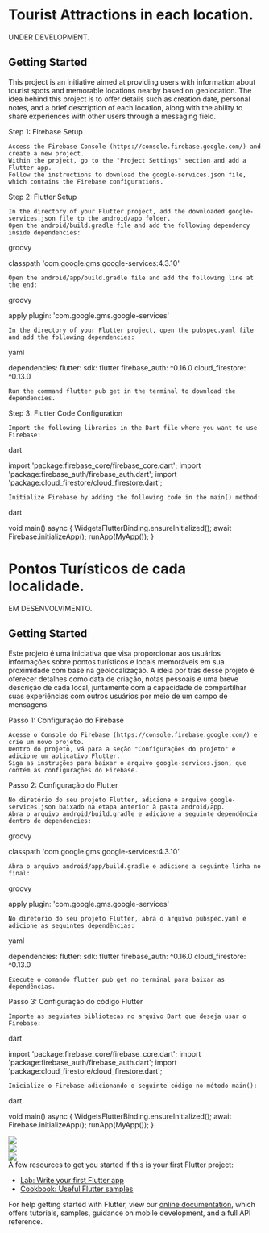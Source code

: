 # Tourist Attractions in each location.

UNDER DEVELOPMENT.

## Getting Started

This project is an initiative aimed at providing users with information about tourist spots and memorable locations nearby based on geolocation. The idea behind this project is to offer details such as creation date, personal notes, and a brief description of each location, along with the ability to share experiences with other users through a messaging field.

Step 1: Firebase Setup

    Access the Firebase Console (https://console.firebase.google.com/) and create a new project.
    Within the project, go to the "Project Settings" section and add a Flutter app.
    Follow the instructions to download the google-services.json file, which contains the Firebase configurations.

Step 2: Flutter Setup

    In the directory of your Flutter project, add the downloaded google-services.json file to the android/app folder.
    Open the android/build.gradle file and add the following dependency inside dependencies:

groovy

classpath 'com.google.gms:google-services:4.3.10'

    Open the android/app/build.gradle file and add the following line at the end:

groovy

apply plugin: 'com.google.gms.google-services'

    In the directory of your Flutter project, open the pubspec.yaml file and add the following dependencies:

yaml

dependencies:
  flutter:
    sdk: flutter
  firebase_auth: ^0.16.0
  cloud_firestore: ^0.13.0

    Run the command flutter pub get in the terminal to download the dependencies.

Step 3: Flutter Code Configuration

    Import the following libraries in the Dart file where you want to use Firebase:

dart

import 'package:firebase_core/firebase_core.dart';
import 'package:firebase_auth/firebase_auth.dart';
import 'package:cloud_firestore/cloud_firestore.dart';

    Initialize Firebase by adding the following code in the main() method:

dart

void main() async {
  WidgetsFlutterBinding.ensureInitialized();
  await Firebase.initializeApp();
  runApp(MyApp());
}

# Pontos Turísticos de cada localidade.

EM DESENVOLVIMENTO.

## Getting Started

Este projeto é uma iniciativa que visa proporcionar aos usuários informações sobre pontos turísticos e locais memoráveis em sua proximidade com base na geolocalização. A ideia por trás desse projeto é oferecer detalhes como data de criação, notas pessoais e uma breve descrição de cada local, juntamente com a capacidade de compartilhar suas experiências com outros usuários por meio de um campo de mensagens.

Passo 1: Configuração do Firebase

    Acesse o Console do Firebase (https://console.firebase.google.com/) e crie um novo projeto.
    Dentro do projeto, vá para a seção "Configurações do projeto" e adicione um aplicativo Flutter.
    Siga as instruções para baixar o arquivo google-services.json, que contém as configurações do Firebase.

Passo 2: Configuração do Flutter

    No diretório do seu projeto Flutter, adicione o arquivo google-services.json baixado na etapa anterior à pasta android/app.
    Abra o arquivo android/build.gradle e adicione a seguinte dependência dentro de dependencies:

groovy

classpath 'com.google.gms:google-services:4.3.10'

    Abra o arquivo android/app/build.gradle e adicione a seguinte linha no final:

groovy

apply plugin: 'com.google.gms.google-services'

    No diretório do seu projeto Flutter, abra o arquivo pubspec.yaml e adicione as seguintes dependências:

yaml

dependencies:
  flutter:
    sdk: flutter
  firebase_auth: ^0.16.0
  cloud_firestore: ^0.13.0

    Execute o comando flutter pub get no terminal para baixar as dependências.

Passo 3: Configuração do código Flutter

    Importe as seguintes bibliotecas no arquivo Dart que deseja usar o Firebase:

dart

import 'package:firebase_core/firebase_core.dart';
import 'package:firebase_auth/firebase_auth.dart';
import 'package:cloud_firestore/cloud_firestore.dart';

    Inicialize o Firebase adicionando o seguinte código no método main():

dart

void main() async {
  WidgetsFlutterBinding.ensureInitialized();
  await Firebase.initializeApp();
  runApp(MyApp());
}

<img src="https://media.discordapp.net/attachments/1046815809227468832/1046816343929913444/Captura_de_Tela_2022-11-28_as_10.52.42.png?width=781&height=439">
<br>
<img src="https://media.discordapp.net/attachments/1046815809227468832/1046816315983278100/Captura_de_Tela_2022-11-28_as_10.52.29.png?width=781&height=439">
<br>
<img src="https://media.discordapp.net/attachments/1046815809227468832/1046816506463408188/1669650580117.jpg?width=203&height=439">
<br> 
A few resources to get you started if this is your first Flutter project:

- [Lab: Write your first Flutter app](https://flutter.dev/docs/get-started/codelab)
- [Cookbook: Useful Flutter samples](https://flutter.dev/docs/cookbook)

For help getting started with Flutter, view our
[online documentation](https://flutter.dev/docs), which offers tutorials,
samples, guidance on mobile development, and a full API reference.
